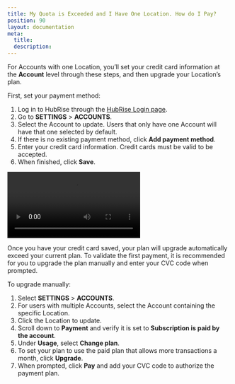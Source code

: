 ```yaml
---
title: My Quota is Exceeded and I Have One Location. How do I Pay?
position: 90
layout: documentation
meta:
  title:
  description:
---
```


For Accounts with one Location, you’ll set your credit card information at the **Account** level through these steps, and then upgrade your Location’s plan.

First, set your payment method:

1. Log in to HubRise through the [HubRise Login page](https://manager.hubrise.com/login).
2. Go to **SETTINGS** > **ACCOUNTS**.
3. Select the Account to update. Users that only have one Account will have that one selected by default.
4. If there is no existing payment method, click **Add payment method**.
5. Enter your credit card information. Credit cards must be valid to be accepted.
6. When finished, click **Save**.

<video controls title="Add payment type">
  <source src="../../images/040-settings-payment-add-payment-type.webm" type="video/webm"/>
</video>

Once you have your credit card saved, your plan will upgrade automatically exceed your current plan. To validate the first payment, it is recommended for you to upgrade the plan manually and enter your CVC code when prompted.

To upgrade manually:

1. Select **SETTINGS** > **ACCOUNTS**.
2. For users with multiple Accounts, select the Account containing the specific Location.
3. Click the Location to update.
4. Scroll down to **Payment** and verify it is set to **Subscription is paid by the account**.
5. Under **Usage**, select **Change plan**.
6. To set your plan to use the paid plan that allows more transactions a month, click **Upgrade**.
7. When prompted, click **Pay** and add your CVC code to authorize the payment plan.